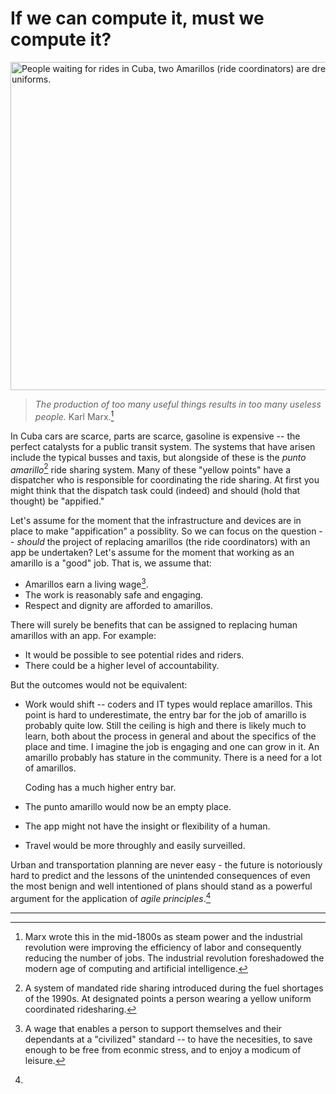 # If we can compute it, must we compute it?

<img src="https://hitchwiki.org/en/images/en/b/bf/Amarillo.jpg"
  alt="People waiting for rides in Cuba, two Amarillos (ride coordinators) are dressed in yellow uniforms."
  style="width: 650px; height: 525px; object-fit: cover; object-position: 0px 0px;">

> *The production of too many useful things results in too many useless people.* Karl Marx.[^marx]

In Cuba cars are scarce, parts are scarce, gasoline is expensive -- the perfect catalysts for a public transit system. The systems that have arisen include the typical busses and taxis, but alongside of these is the *punto amarillo*[^amarillo] ride sharing system. Many of these "yellow points" have a dispatcher who is responsible for coordinating the ride sharing. At first you might think that the dispatch task could (indeed) and should (hold that thought) be "appified."

Let's assume for the moment that the infrastructure and devices are in place to make "appification" a possiblity. So we can focus on the question -- *should* the project of replacing amarillos (the ride coordinators) with an app be undertaken? Let's assume for the moment that working as an amarillo is a "good" job. That is, we assume that:
* Amarillos earn a living wage[^living].
* The work is reasonably safe and engaging.
* Respect and dignity are afforded to amarillos.

There will surely be benefits that can be assigned to replacing human amarillos with an app. For example:
* It would be possible to see potential rides and riders.
* There could be a higher level of accountability.

But the outcomes would not be equivalent:
* Work would shift -- coders and IT types would replace amarillos. This point is hard to underestimate, the entry bar for the job of amarillo is probably quite low. Still the ceiling is high and there is likely much to learn, both about the process in general and about the specifics of the place and time. I imagine the job is engaging and one can grow in it. An amarillo probably has stature in the community. There is a need for a lot of amarillos.

  Coding has a much higher entry bar.
* The punto amarillo would now be an empty place.
* The app might not have the insight or flexibility of a human.
* Travel would be more throughly and easily surveilled.

Urban and transportation planning are never easy - the future is notoriously hard to predict and the lessons of the unintended consequences of even the most benign and well intentioned of plans should stand as a powerful argument for the application of *agile principles*.[^agile]

---

[^marx]: Marx wrote this in the mid-1800s as steam power and the industrial revolution were improving the efficiency of labor and consequently reducing the number of jobs. The industrial revolution foreshadowed the modern age of computing and artificial intelligence.

[^amarillo]: A system of mandated ride sharing introduced during the fuel shortages of the 1990s. At designated points a person wearing a yellow uniform coordinated ridesharing.

[^agile]: 

[^living]: A wage that enables a person to support themselves and their dependants at a "civilized" standard -- to have the necesities, to save enough to be free from econmic stress, and to enjoy a modicum of leisure.
